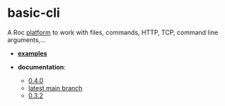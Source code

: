 # basic-cli

A Roc [platform](https://github.com/roc-lang/roc/wiki/Roc-concepts-explained#platform) to work with files, commands, HTTP, TCP, command line arguments,...

- [**examples**](https://github.com/roc-lang/basic-cli/tree/main/examples)

- **documentation**:
  - [0.4.0](https://www.roc-lang.org/packages/basic-cli/0.4.0)
  - [latest main branch](https://www.roc-lang.org/packages/basic-cli)
  - [0.3.2](https://www.roc-lang.org/packages/basic-cli/0.3.2)


